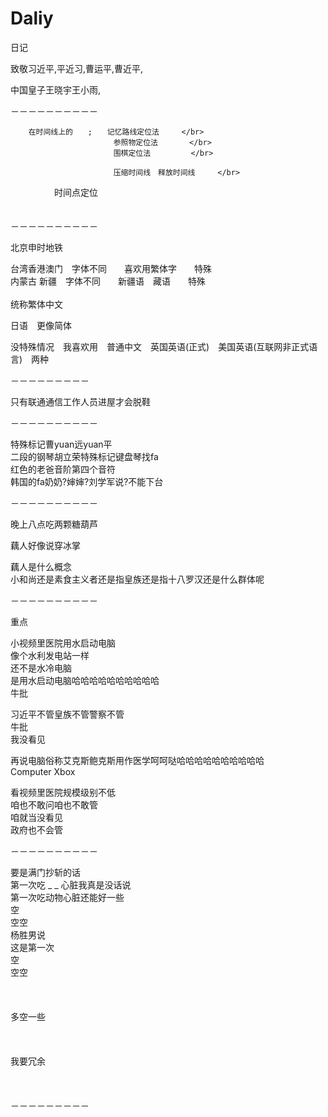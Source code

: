 # Daliy
日记

致敬习近平,平近习,曹运平,曹近平,

中国皇子王晓宇王小雨,

－－－－－－－－－－

        在时间线上的　　;　　记忆路线定位法　　　</br>
                           参照物定位法       </br>
                           围棋定位法         </br>
                           
                           压缩时间线　释放时间线     </br>
　　　　　时间点定位　</br>　
     
－－－－－－－－－－　</br>

北京申时地铁　　</br>

        
台湾香港澳门　字体不同　　喜欢用繁体字　　特殊　</br>
内蒙古 新疆　字体不同　　新疆语　藏语　　特殊　 </br>      
统称繁体中文  </br>


日语　更像简体　</br>


没特殊情况　我喜欢用　普通中文　英国英语(正式)　美国英语(互联网非正式语言)　两种 </br>

－－－－－－－－－ </br>

只有联通通信工作人员进屋才会脱鞋 </br>

－－－－－－－－－－

特殊标记曹yuan远yuan平</br>
二段的钢琴胡立荣特殊标记键盘琴找fa</br>
红色的老爸音阶第四个音符</br>
韩国的fa奶奶?婶婶?刘学军说?不能下台</br>

－－－－－－－－－－

晚上八点吃两颗糖葫芦</br>

藕人好像说穿冰掌</br>

藕人是什么概念</br>
小和尚还是素食主义者还是指皇族还是指十八罗汉还是什么群体呢</br>

－－－－－－－－－－

重点</br>

小视频里医院用水启动电脑</br>
像个水利发电站一样</br>
还不是水冷电脑</br>
是用水启动电脑哈哈哈哈哈哈哈哈哈哈</br>
牛批</br>

习近平不管皇族不管警察不管</br>
牛批</br>
我没看见</br>

再说电脑俗称艾克斯鲍克斯用作医学呵呵哒哈哈哈哈哈哈哈哈哈哈</br>
Computer Xbox </br>


看视频里医院规模级别不低</br>
咱也不敢问咱也不敢管</br>
咱就当没看见</br>
政府也不会管</br>

－－－－－－－－－－

要是满门抄斩的话</br>
第一次吃 _ _ 心脏我真是没话说</br>
第一次吃动物心脏还能好一些</br>
空</br>
空空</br>
杨胜男说</br>
这是第一次</br>
空</br>
空空</br>
</br>
</br>
</br>
多空一些</br>
</br>
</br>
</br>
我要冗余</br>
</br>
</br>
</br>
－－－－－－－－－
